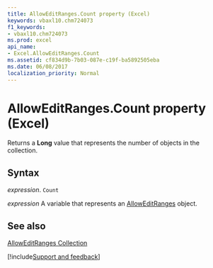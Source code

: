 ```yaml
---
title: AllowEditRanges.Count property (Excel)
keywords: vbaxl10.chm724073
f1_keywords:
- vbaxl10.chm724073
ms.prod: excel
api_name:
- Excel.AllowEditRanges.Count
ms.assetid: cf834d9b-7b03-087e-c19f-ba5892505eba
ms.date: 06/08/2017
localization_priority: Normal
---
```



# AllowEditRanges.Count property (Excel)

Returns a  **Long** value that represents the number of objects in the collection.


## Syntax

_expression_. `Count`

_expression_ A variable that represents an [AllowEditRanges](Excel.AllowEditRanges.md) object.


## See also


[AllowEditRanges Collection](Excel.AllowEditRanges.md)

[!include[Support and feedback](~/includes/feedback-boilerplate.md)]